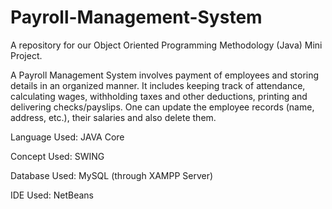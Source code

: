 # Payroll-Management-System
A repository for our Object Oriented Programming Methodology (Java) Mini Project.

A Payroll Management System involves payment of employees and storing details in an organized manner. It includes keeping track of attendance, calculating wages, withholding taxes and
other deductions, printing and delivering checks/payslips. One can update the employee records (name, address, etc.), their salaries and also delete them. 

Language Used: JAVA Core

Concept Used: SWING

Database Used: MySQL (through XAMPP Server)

IDE Used: NetBeans
